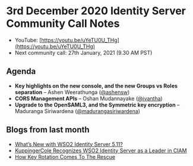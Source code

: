 # 3rd December 2020 Identity Server Community Call Notes

-   YouTube: [https://youtu.be/uYeTU0U_THg](https://youtu.be/uYeTU0U_THg)
-   Next community call: 27th January, 2021 (9.30 AM PST)

## Agenda

-   **Key highlights on the new console, and the new Groups vs Roles separation** – Ashen Weerathunga
 ([@ashensw](https://github.com/ashensw))
-   **CORS Management APIs** – Oshan Mudannayake ([@ivantha](https://github.com/ivantha))
-   **Upgrade to the OpenSAML3, and the Symmetric key encryption** – Maduranga Siriwardena ([@madurangasiriwardena](https://github.com/madurangasiriwardena))
 
 ## Blogs from last month

* [What’s New with WSO2 Identity Server 5.11?](https://wso2.com/blogs/thesource/whats-new-with-wso2-identity-server-5.11/)
* [KuppingerCole Recognizes WSO2 Identity Server as a Leader in CIAM](https://omindu.medium.com/kuppingercole-recognizes-wso2-identity-server-as-a-leader-in-ciam-593b596bed18)
* [How Key Rotation Comes To The Rescue](https://geesavihara97.medium.com/how-key-rotation-comes-to-the-rescue-6cc16461c8de)
